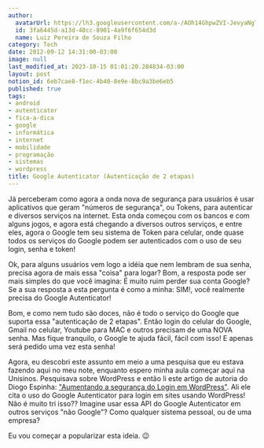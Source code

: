 ```yaml
---
author:
  avatarUrl: https://lh3.googleusercontent.com/a-/AOh14GhpwZVI-JevyaNgTdlrOT6YN20cI6V9Kxtq38Ij8AQ=s100
  id: 3fa6445d-a13d-40cc-8901-4a9f6f654d3d
  name: Luiz Pereira de Souza Filho
category: Tech
date: 2012-09-12 14:31:00-03:00
image: null
last_modified_at: 2023-10-15 01:01:20.284834-03:00
layout: post
notion_id: 6eb7cae8-f1ec-4b40-8e9e-8bc9a3be6eb5
published: true
tags:
- android
- autenticator
- fica-a-dica
- google
- informática
- internet
- mobilidade
- programação
- sistemas
- wordpress
title: Google Autenticator (Autenticação de 2 etapas)
---
```


Já perceberam como agora a onda nova de segurança para usuários é usar aplicativos que geram "números de segurança", ou Tokens, para autenticar e diversos serviços na internet. Esta onda começou com os bancos e com alguns jogos, e agora está chegando a diversos outros serviços, e entre eles, agora o Google tem seu sistema de Token para celular, onde quase todos os serviços do Google podem ser autenticados com o uso de seu login, senha e token!

Ok, para alguns usuários vem logo a idéia que nem lembram de sua senha, precisa agora de mais essa "coisa" para logar? Bom, a resposta pode ser mais simples do que você imagina: É muito ruim perder sua conta Google? Se a sua resposta a esta pergunta é como a minha: SIM!, você realmente precisa do Google Autenticator!

Bom, e como nem tudo são doces, não é todo o serviço do Google que suporta essa "autenticação de 2 etapas". Então login do celular do Google, Gmail no celular, Youtube para MAC e outros precisam de uma NOVA senha. Mas fique tranquilo, o Google te ajuda fácil, fácil com isso! E apenas será pedido uma vez esta senha!

Agora, eu descobri este assunto em meio a uma pesquisa que eu estava fazendo aqui no meu note, enquanto espero minha aula começar aqui na Unisinos. Pesquisava sobre WordPress e então li este artigo de autoria do Diogo Espinha: ["Aumentando a segurança do Login em WordPress"](http://www.escolawp.com/2012/09/aumentando-a-seguranca-do-login-em-wordpress/). Ali ele cita o uso do Google Autenticator para login em sites usando WordPress! Não é muito tri isso?? Imagine usar essa API do Google Autenticator em outros serviços "não Google"? Como qualquer sistema pessoal, ou de uma empresa?

Eu vou começar a popularizar esta ideia. 😉

